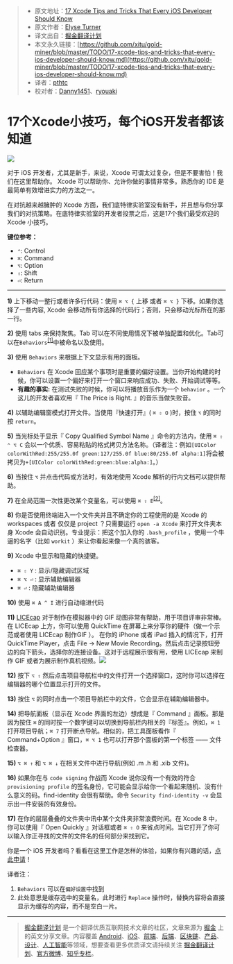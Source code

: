 > * 原文地址：[17 Xcode Tips and Tricks That Every iOS Developer Should Know](https://www.detroitlabs.com/blog/2017/04/13/17-xcode-tips-and-tricks-that-every-ios-developer-should-know/)
> * 原文作者：[Elyse Turner](https://www.detroitlabs.com/blog/author/elyse-turner/)
> * 译文出自：[掘金翻译计划](https://github.com/xitu/gold-miner)
> * 本文永久链接：[https://github.com/xitu/gold-miner/blob/master/TODO/17-xcode-tips-and-tricks-that-every-ios-developer-should-know.md](https://github.com/xitu/gold-miner/blob/master/TODO/17-xcode-tips-and-tricks-that-every-ios-developer-should-know.md)
> * 译者：[pthtc](https://github.com/pthtc)
> * 校对者：[Danny1451](https://github.com/Danny1451)、[ryouaki](https://github.com/ryouaki)

# 17个Xcode小技巧，每个iOS开发者都该知道

![](https://dl-blog-uploads.s3.amazonaws.com/2017/Apr/dual_screen_1745705-1492006265590.png)

对于 iOS 开发者，尤其是新手，来说，Xcode 可谓太过复杂，但是不要害怕！我们在这里帮助你。 Xcode 可以帮助你、允许你做的事情非常多。熟悉你的 IDE 是最简单有效增进实力的方法之一。

在对抗越来越臃肿的 Xcode 方面，我们底特律实验室没有新手，并且想与你分享我们的对抗策略。在底特律实验室的开发者投票之后，这是17个我们最受欢迎的 Xcode 小技巧。

**键位参考：**

* `⌃`: Control
* `⌘`: Command
* `⌥`: Option
* `⇧`: Shift
* `⏎`: Return

* * *

**1)** 上下移动一整行或者许多行代码：使用 `⌘ ⌥ {` 上移 或者 `⌘ ⌥ }` 下移。如果你选择了一些内容, Xcode 会移动所有你选择的代码行；否则，只会移动光标所在的那一行。

**2)** 使用 tabs 来保持聚焦。Tab 可以在不同使用情况下被单独配置和优化。Tab可以在`Behaviors`<sup><a href="#note1">[1]</a></sup>中被命名以及使用。

**3)** 使用 `Behaviors` 来根据上下文显示有用的面板。

* `Behaviors` 在 Xcode 回应某个事项时是重要的偏好设置。当你开始构建的时候，你可以设置一个偏好来打开一个窗口来响应成功、失败、开始调试等等。
* **有趣的事实:** 在测试失败的时候，你可以将播放音乐作为一个 `behavior` 。一个这儿的开发者喜欢用『 The Price is Right. 』的音乐当做失败音。

**4)** 以辅助编辑窗模式打开文件。当使用『快速打开』( `⌘ ⇧ O` )时，按住 `⌥` 的同时按 `return`。

**5)**  当光标处于显示『 Copy Qualified Symbol Name 』命令的方法内，使用 `⌘ ⇧ ⌃ ⌥ C` 会以一个优质、容易粘贴的格式拷贝方法名称。（译者注：例如`[UIColor colorWithRed:255/255.0f green:127/255.0f blue:80/255.0f alpha:1]`将会被拷贝为`+[UIColor colorWithRed:green:blue:alpha:]`。）

**6)** 当按住 `⌥` 并点击代码或方法时，有效地使用 Xcode 解析的行内文档可以提供帮助。

**7)** 在全局范围一次性更改某个变量名，可以使用 `⌘ ⇧ E`<sup><a href="#note2">[2]</a></sup>。

**8)** 你是否使用终端进入一个文件夹并且不确定你的工程使用的是 Xcode 的 workspaces 或者 仅仅是 project ？只需要运行 `open -a Xcode` 来打开文件夹本身 Xcode 会自动识别。专业提示：把这个加入你的 `.bash_profile` ，使用一个牛逼的名字（比如 `workit` ）来让你看起来像一个真的骇客。

**9)** Xcode 中显示和隐藏的快捷键。

* `⌘ ⇧ Y` : 显示/隐藏调试区域
* `⌘ ⌥ ⏎` : 显示辅助编辑器
* `⌘ ⏎` : 隐藏辅助编辑器

**10)** 使用 `⌘ A ^ I` 进行自动缩进代码

**11)** [LICEcap](http://www.cockos.com/licecap/) 对于制作在模拟器中的 GIF 动图非常有帮助，用于项目评审非常棒。在 LICEcap 上方，你可以使用 QuickTime 在屏幕上来分享你的硬件（做一个示范或者使用 LICEcap 制作GIF ）。 在你的 iPhone 或者 iPad 插入的情况下，打开 QuickTime Player，点击 File -> New Movie Recording。然后点击记录按钮旁边的向下箭头，选择你的连接设备。这对于远程展示很有用，使用 LICEcap 来制作 GIF 或者为展示制作真机视频。![](https://dl-blog-uploads.s3.amazonaws.com/2017/Apr/Screen_Shot_2017_04_12_at_11_41_31_AM-1492011708141.png)

**12)** 按下 `⌥ ⇧` 然后点击项目导航栏中的文件打开一个选择窗口，这时你可以选择在编辑器的哪个位置显示打开的文件。 

**13)** 按住 `⌥` 的同时点击一个项目导航栏中的文件，它会显示在辅助编辑器中。

**14)** 把导航面板（显示在 Xcode 界面的左边）想成是『 Command 』面板。那是因为按住 `⌘` 的同时按一个数字键可以切换到导航栏内相关的『标签』。例如，`⌘ 1` 打开项目导航；`⌘ 7` 打开断点导航。相似的，把工具面板看作『 Command+Option 』窗口，`⌘ ⌥ 1` 也可以打开那个面板的第一个标签 —— 文件检查器。

**15)** `⌥ ⌘ ↑` 和 `⌥ ⌘ ↓` 在相关文件中进行导航(例如 .m .h 和 .xib 文件)。

**16)** 如果你在与 `code signing` 作战而 Xcode 说你没有一个有效的符合 `provisioning profile` 的签名身份，它可能会显示给你一个看起来随机、没有什么意义的码。find-identity 会很有帮助。命令 `Security find-identity -v` 会显示出一件安装的有效身份。

**17)** 在你的层层叠叠的文件夹中讯中某个文件夹非常浪费时间。在 Xcode 8 中，你可以使用『 Open Quickly 』对话框或者 `⌘ ⇧ O` 来省点时间。当它打开了你可以输入你正寻找的文件的文件名的任何部分来找到它。

你是一个 iOS 开发者吗？看看在这里工作是怎样的体验，如果你有兴趣的话，[点此申请](https://detroitlabs.workable.com/j/F1D69FF0B5)！

译者注：

1. <a name="note1"></a> `Behaviors` 可以在`偏好设置`中找到
2. <a name="note2"></a> 此处意思是缓存选中的变量名，此时进行 `Replace` 操作时，替换内容将会直接显示为缓存的内容，而不是空白一片。

---

> [掘金翻译计划](https://github.com/xitu/gold-miner) 是一个翻译优质互联网技术文章的社区，文章来源为 [掘金](https://juejin.im) 上的英文分享文章。内容覆盖 [Android](https://github.com/xitu/gold-miner#android)、[iOS](https://github.com/xitu/gold-miner#ios)、[前端](https://github.com/xitu/gold-miner#前端)、[后端](https://github.com/xitu/gold-miner#后端)、[区块链](https://github.com/xitu/gold-miner#区块链)、[产品](https://github.com/xitu/gold-miner#产品)、[设计](https://github.com/xitu/gold-miner#设计)、[人工智能](https://github.com/xitu/gold-miner#人工智能)等领域，想要查看更多优质译文请持续关注 [掘金翻译计划](https://github.com/xitu/gold-miner)、[官方微博](http://weibo.com/juejinfanyi)、[知乎专栏](https://zhuanlan.zhihu.com/juejinfanyi)。

